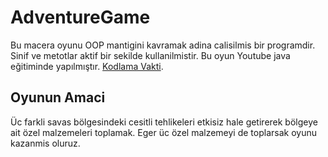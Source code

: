 # AdventureGame
Bu macera oyunu OOP mantigini kavramak adina calisilmis bir programdir. Sinif ve metotlar aktif bir sekilde kullanilmistir. Bu oyun Youtube java eğitiminde yapılmıştır. [Kodlama Vakti](https://www.youtube.com/watch?v=zERL__bD4NI&list=PLEcJSEQK_cD5KHgg9sXumeg659hAr2j4W&index=1).


## Oyunun Amaci
Üc farkli savas bölgesindeki cesitli tehlikeleri etkisiz hale getirerek bölgeye ait özel malzemeleri toplamak. Eger üc özel malzemeyi de toplarsak oyunu kazanmis oluruz. 
